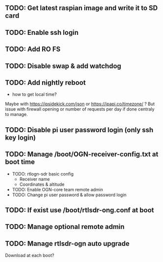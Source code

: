 ## TODO: Get latest raspian image and write it to SD card
## TODO: Enable ssh login
## TODO: Add RO FS
## TODO: Disable swap & add watchdog
## TODO: Add nightly reboot
* how to get local time?

Maybe with https://ipsidekick.com/json or https://ipapi.co/timezone/ ? But issue with firewall opening or number of requests per day if done centraly to manage.

## TODO: Disable pi user password login (only ssh key login)
## TODO: Manage /boot/OGN-receiver-config.txt at boot time
* TODO: rtlogn-sdr basic config
  * Receiver name
  * Coordinates & altitude
* TODO: Enable OGN-core team remote admin
* TODO: Change pi user password & allow password login
## TODO: If exist use /boot/rtlsdr-ong.conf at boot
## TODO: Manage optional remote admin
## TODO: Manage rtlsdr-ogn auto upgrade
Download at each boot?
